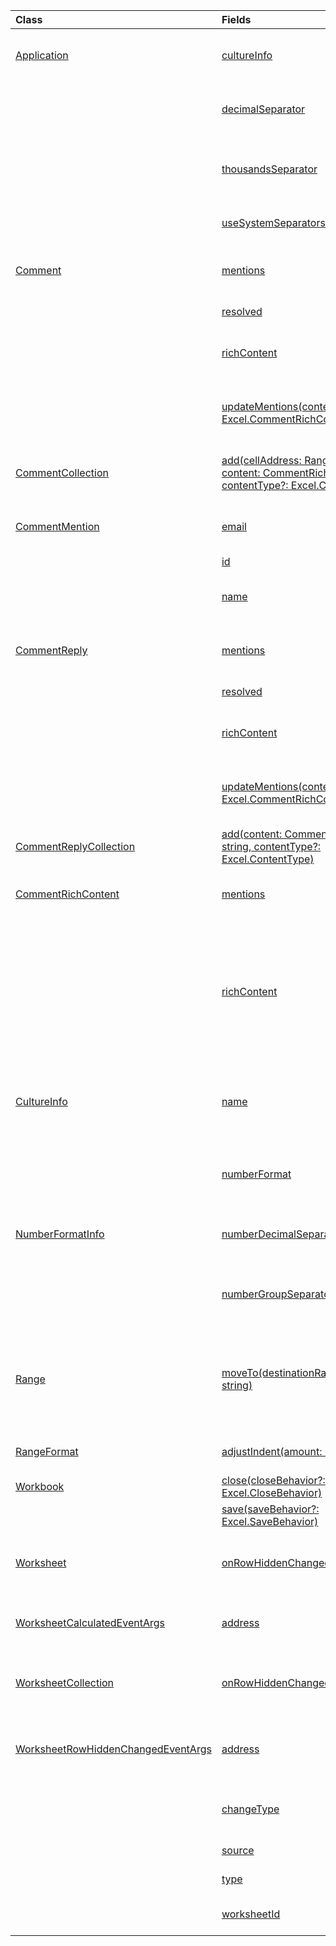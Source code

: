 | Class | Fields | Description |
|:---|:---|:---|
|[Application](/.application)|[cultureInfo](/.application#excel-javascript/api/excel/-application-cultureinfo-member)|Provides information based on current system culture settings.|
||[decimalSeparator](/.application#excel-javascript/api/excel/-application-decimalseparator-member)|Gets the string used as the decimal separator for numeric values.|
||[thousandsSeparator](/.application#excel-javascript/api/excel/-application-thousandsseparator-member)|Gets the string used to separate groups of digits to the left of the decimal for numeric values.|
||[useSystemSeparators](/.application#excel-javascript/api/excel/-application-usesystemseparators-member)|Specifies if the system separators of Excel are enabled.|
|[Comment](/.comment)|[mentions](/.comment#excel-javascript/api/excel/-comment-mentions-member)|Gets the entities (e.g., people) that are mentioned in comments.|
||[resolved](/.comment#excel-javascript/api/excel/-comment-resolved-member)|The comment thread status.|
||[richContent](/.comment#excel-javascript/api/excel/-comment-richcontent-member)|Gets the rich comment content (e.g., mentions in comments).|
||[updateMentions(contentWithMentions: Excel.CommentRichContent)](/.comment#excel-javascript/api/excel/-comment-updatementions-member(1))|Updates the comment content with a specially formatted string and a list of mentions.|
|[CommentCollection](/.commentcollection)|[add(cellAddress: Range \| string, content: CommentRichContent \| string, contentType?: Excel.ContentType)](/.commentcollection#excel-javascript/api/excel/-commentcollection-add-member(1))|Creates a new comment with the given content on the given cell.|
|[CommentMention](/.commentmention)|[email](/.commentmention#excel-javascript/api/excel/-commentmention-email-member)|The email address of the entity that is mentioned in a comment.|
||[id](/.commentmention#excel-javascript/api/excel/-commentmention-id-member)|The ID of the entity.|
||[name](/.commentmention#excel-javascript/api/excel/-commentmention-name-member)|The name of the entity that is mentioned in a comment.|
|[CommentReply](/.commentreply)|[mentions](/.commentreply#excel-javascript/api/excel/-commentreply-mentions-member)|The entities (e.g., people) that are mentioned in comments.|
||[resolved](/.commentreply#excel-javascript/api/excel/-commentreply-resolved-member)|The comment reply status.|
||[richContent](/.commentreply#excel-javascript/api/excel/-commentreply-richcontent-member)|The rich comment content (e.g., mentions in comments).|
||[updateMentions(contentWithMentions: Excel.CommentRichContent)](/.commentreply#excel-javascript/api/excel/-commentreply-updatementions-member(1))|Updates the comment content with a specially formatted string and a list of mentions.|
|[CommentReplyCollection](/.commentreplycollection)|[add(content: CommentRichContent \| string, contentType?: Excel.ContentType)](/.commentreplycollection#excel-javascript/api/excel/-commentreplycollection-add-member(1))|Creates a comment reply for a comment.|
|[CommentRichContent](/.commentrichcontent)|[mentions](/.commentrichcontent#excel-javascript/api/excel/-commentrichcontent-mentions-member)|An array containing all the entities (e.g., people) mentioned within the comment.|
||[richContent](/.commentrichcontent#excel-javascript/api/excel/-commentrichcontent-richcontent-member)|Specifies the rich content of the comment (e.g., comment content with mentions, the first mentioned entity has an ID attribute of 0, and the second mentioned entity has an ID attribute of 1).|
|[CultureInfo](/.cultureinfo)|[name](/.cultureinfo#excel-javascript/api/excel/-cultureinfo-name-member)|Gets the culture name in the format languagecode2-country/regioncode2 (e.g., "zh-cn" or "en-us").|
||[numberFormat](/.cultureinfo#excel-javascript/api/excel/-cultureinfo-numberformat-member)|Defines the culturally appropriate format of displaying numbers.|
|[NumberFormatInfo](/.numberformatinfo)|[numberDecimalSeparator](/.numberformatinfo#excel-javascript/api/excel/-numberformatinfo-numberdecimalseparator-member)|Gets the string used as the decimal separator for numeric values.|
||[numberGroupSeparator](/.numberformatinfo#excel-javascript/api/excel/-numberformatinfo-numbergroupseparator-member)|Gets the string used to separate groups of digits to the left of the decimal for numeric values.|
|[Range](/.range)|[moveTo(destinationRange: Range \| string)](/.range#excel-javascript/api/excel/-range-moveto-member(1))|Moves cell values, formatting, and formulas from current range to the destination range, replacing the old information in those cells.|
|[RangeFormat](/.rangeformat)|[adjustIndent(amount: number)](/.rangeformat#excel-javascript/api/excel/-rangeformat-adjustindent-member(1))|Adjusts the indentation of the range formatting.|
|[Workbook](/.workbook)|[close(closeBehavior?: Excel.CloseBehavior)](/.workbook#excel-javascript/api/excel/-workbook-close-member(1))|Close current workbook.|
||[save(saveBehavior?: Excel.SaveBehavior)](/.workbook#excel-javascript/api/excel/-workbook-save-member(1))|Save current workbook.|
|[Worksheet](/.worksheet)|[onRowHiddenChanged](/.worksheet#excel-javascript/api/excel/-worksheet-onrowhiddenchanged-member)|Occurs when the hidden state of one or more rows has changed on a specific worksheet.|
|[WorksheetCalculatedEventArgs](/.worksheetcalculatedeventargs)|[address](/.worksheetcalculatedeventargs#excel-javascript/api/excel/-worksheetcalculatedeventargs-address-member)|The address of the range that completed calculation.|
|[WorksheetCollection](/.worksheetcollection)|[onRowHiddenChanged](/.worksheetcollection#excel-javascript/api/excel/-worksheetcollection-onrowhiddenchanged-member)|Occurs when the hidden state of one or more rows has changed on a specific worksheet.|
|[WorksheetRowHiddenChangedEventArgs](/.worksheetrowhiddenchangedeventargs)|[address](/.worksheetrowhiddenchangedeventargs#excel-javascript/api/excel/-worksheetrowhiddenchangedeventargs-address-member)|Gets the range address that represents the changed area of a specific worksheet.|
||[changeType](/.worksheetrowhiddenchangedeventargs#excel-javascript/api/excel/-worksheetrowhiddenchangedeventargs-changetype-member)|Gets the type of change that represents how the event was triggered.|
||[source](/.worksheetrowhiddenchangedeventargs#excel-javascript/api/excel/-worksheetrowhiddenchangedeventargs-source-member)|Gets the source of the event.|
||[type](/.worksheetrowhiddenchangedeventargs#excel-javascript/api/excel/-worksheetrowhiddenchangedeventargs-type-member)|Gets the type of the event.|
||[worksheetId](/.worksheetrowhiddenchangedeventargs#excel-javascript/api/excel/-worksheetrowhiddenchangedeventargs-worksheetid-member)|Gets the ID of the worksheet in which the data changed.|
